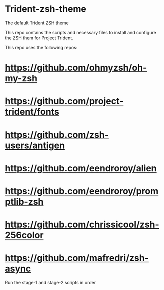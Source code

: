 # Trident-zsh-theme
The default Trident ZSH theme

This repo contains the scripts and necessary files to install and configure the ZSH them for Project Trident.

This repo uses the following repos:

# https://github.com/ohmyzsh/oh-my-zsh
# https://github.com/project-trident/fonts
# https://github.com/zsh-users/antigen
# https://github.com/eendroroy/alien
# https://github.com/eendroroy/promptlib-zsh
# https://github.com/chrissicool/zsh-256color
# https://github.com/mafredri/zsh-async

Run the stage-1 and stage-2 scripts in order
